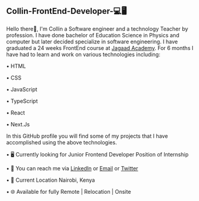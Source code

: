 ## Collin-FrontEnd-Developer-💻🖥
Hello there👋,
I'm Collin a Software engineer and a technology Teacher by profession. I have done bachelor of Education Science in Physics and computer but later decided specialize in software engineering. I have graduated a 24 weeks FrontEnd course at [Jagaad Academy](https://academy.jagaad.com/). For 6 months I have had to learn and work on various technologies including:

• HTML

• CSS

• JavaScript

• TypeScript

• React

• Next.Js

In this GitHub profile you will find some of my projects that I have accomplished using the above technologies.

• 🖥️ Currently looking for Junior Frontend Developer Position of Internship

• 🔗 You can reach me via [LinkedIn](www.linkedin.com/in/collin-mwenda-software-engineer) or [Email](cmwenda20@gmail.com) or [Twitter](https://twitter.com/mwenda_collin)

• 📍 Current Location Nairobi, Kenya

• 🌐 Available for fully Remote | Relocation | Onsite
